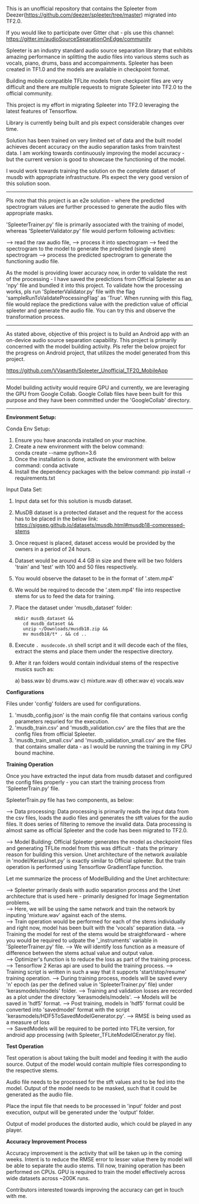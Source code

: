 This is an unofficial repository that contains the Spleeter from Deezer(https://github.com/deezer/spleeter/tree/master) migrated into TF2.0.

If you would like to participate over Gitter chat - pls use this channel: https://gitter.im/audioSourceSeparationOnEdge/community

Spleeter is an industry standard audio source separation library that exhibits amazing performance in splitting the audio files into various stems such as vocals, piano, drums, bass
and accompainments. Spleeter has been created in TF1.0 and the models are available in checkpoint format.

Building mobile compatible TFLite models from checkpoint files are very difficult and there are multiple requests to migrate Spleeter into TF2.0 to the official community.

This project is my effort in migrating Spleeter into TF2.0 leveraging the latest features of Tensorflow.

Library is currently being built and pls expect considerable changes over time.

Solution has been trained on very limited set of data and the built model achieves decent accuracy on the audio separation tasks from train/test data. I am working towards
continuously improving the model accuracy - but the current version is good to showcase the functioning of the model.

I would work towards training the solution on the complete dataset of musdb with appropriate infrastructure. Pls expect the very good version of this solution soon.

*******************************************************************************

Pls note that this project is an e2e solution - where the predicted spectrogram values are further processed to generate the audio files with appropriate masks.

'SpleeterTrainer.py' file is primarily associated with the training of model, whereas 'SpleeterValidator.py' file would perform following activities:

--> read the raw audio file,
--> process it into spectrogram
--> feed the spectrogram to the model to generate the predicted (single stem) spectrogram
--> process the predicted spectrogram to generate the functioning audio file.

As the model is providing lower accuracy now, in order to validate the rest of the processing - I have saved the predictions from Official Spleeter as an 'npy' file and bundled it into this project.
To validate how the processing works, pls run 'SpleeterValidator.py' file with the flag 'sampleRunToValidateProcessingFlag' as 'True'. When running with this flag, file would replace the predictions value with 
the prediction value of official spleeter and generate the audio file. You can try this and observe the transformation process.

*******************************************************************************

As stated above, objective of this project is to build an Android app with an on-device audio source separation capability. This project is primarily concerned with the model building activity.
Pls refer the below project for the progress on Android project, that utilizes the model generated from this project.

https://github.com/VVasanth/Spleeter_Unofficial_TF20_MobileApp

*******************************************************************************

Model building activity would require GPU and currently, we are leveraging the GPU from Google Collab. Google Collab files have been built for this purpose and they have been committed under the
'GoogleCollab' directory.

*******************************************************************************

**Environment Setup:**

Conda Env Setup:

1. Ensure you have anaconda installed on your machine.
2. Create a new environment with the below command:  
    conda create --name <envName> python=3.6
3. Once the installation is done, activate the environment with below command:
    conda activate <envName>
4. Install the dependency packages with the below command:
    pip install -r requirements.txt 


Input Data Set:
1. Input data set for this solution is musdb dataset.
2. MusDB dataset is a protected dataset and the request for the access has to be placed in the below link:
    https://sigsep.github.io/datasets/musdb.html#musdb18-compressed-stems
3. Once request is placed, dataset access would be provided by the owners in a period of 24 hours.
4. Dataset would be around 4.4 GB in size and there will be two folders 'train' and 'test' with 100 and 50 files respectively.
5. You would observe the dataset to be in the format of '.stem.mp4'
6. We would be required to decode the '.stem.mp4' file into respective stems for us to feed the data for training.
7. Place the dataset under 'musdb_dataset' folder:
    ```shell script
    mkdir musdb_dataset && 
       cd musdb_dataset && 
       unzip ~/Downloads/musdb18.zip && 
       mv musdb18/t* . && cd ..
    ```       
8. Execute `. musdecode.sh` shell script and it will decode each of the files, extract the stems and place them under the respective directory.
9. After it ran folders would contain individual stems of the respective musics such as:

    a) bass.wav 
    b) drums.wav
    c) mixture.wav
    d) other.wav
    e) vocals.wav


 **Configurations**
 
 Files under 'config' folders are used for configurations. 
 
 1. 'musdb_config.json' is the main config file that contains various config parameters requried for the execution.
 2. 'musdb_train.csv' and 'musdb_validation.csv' are the files that are the config files from official Spleeter.
 3. 'musdb_train_small.csv' and 'musdb_validation_small.csv' are the files that contains smaller data - as I would be running the training in my CPU bound machine.    

**Training Operation**

Once you have extracted the input data from musdb dataset and configured the config files properly - you can start the training process from 'SpleeterTrain.py' file.

SpleeterTrain.py file has two components, as below:

--> Data processing: Data processing is primarily reads the input data from the csv files, loads the audio files and generates the stft values for the audio files. 
It does series of filtering to remove the invalid data. Data processing is almost same as official Spleeter and the code has been migrated to TF2.0.

--> Model Building: Official Spleeter generates the model as checkpoint files and generating TFLite model from this was difficult - thats the primary reason for building this 
version. Unet architecture of the network available in 'model/KerasUnet.py' is exactly similar to Official spleeter. But the train operation is performed using Tensorflow GradientTape function.

Let me summarize the process of ModelBuilding and the Unet architecture:

--> Spleeter primarily deals with audio separation process and the Unet architecture that is used here - primarily designed for Image Segmentation problems.  
--> Here, we will be using the same network and train the network by inputing 'mixture.wav' against each of the stems.  
--> Train operation would be performed for each of the stems individually and right now, model has been built with the 'vocals' separation data.
--> Training the model for rest of the stems would be straightforward - where you would be required to udpate the '_instruments' variable in 'SpleeterTrainer.py' file.
--> We will identify loss function as a measure of difference between the stems actual value and output value.  
--> Optimizer's function is to reduce the loss as part of the training process.  
--> Tensorflow 2 Keras api are used to build the training process.
--> Training script is written in such a way that it supports 'start/stop/resume' training operation.
--> During training process, models will be saved every 'n' epoch (as per the defined value in 'SpleeterTrainer.py' file) under 'kerasmodels/models' folder.
--> Training and validation losses are recorded as a plot under the directory 'kerasmodels/models'.
--> Models will be saved in 'hdf5' format.
--> Post training, models in 'hdf5' format could be converted into 'savedmodel' format with the script 'kerasmodels/HDF5ToSavedModelGenerator.py'.
--> RMSE is being used as a measure of loss  
--> SavedModels will be required to be ported into TFLite version, for android app processing (with Spleeter_TFLiteModelGEnerator.py file). 

**Test Operation**

Test operation is about taking the built model and feeding it with the audio source. Output of the model would contain multiple files corresponding to the respective stems.

Audio file needs to be processed for the stft values and to be fed into the model. Output of the model needs to be masked, such that it could be generated as the audio file.

Place the input file that needs to be processed in 'input' folder and post execution, output will be generated under the 'output' folder.

Output of model produces the distorted audio, which could be played in any player. 

**Accuracy Improvement Process**

Accuracy improvement is the activity that will be taken up in the coming weeks. Intent is to reduce the RMSE error to lesser value there by model will be able to separate the audio stems.
Till now, training operation has been performed on CPUs. GPU is required to train the model effectively across wide datasets across ~200K runs. 

Contributors interested towards improving the accuracy can get in touch with me.

